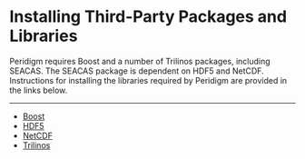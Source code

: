 # Installing Third-Party Packages and Libraries

Peridigm requires Boost and a number of Trilinos packages, including SEACAS.  The SEACAS package is dependent on HDF5 and NetCDF.  Instructions for installing the libraries required by Peridigm are provided in the links below.

---

 * [Boost](https://github.com/peridigm/peridigm/blob/master/doc/Boost.md)
 * [HDF5](https://github.com/peridigm/peridigm/blob/master/doc/HDF5.md)
 * [NetCDF](https://github.com/peridigm/peridigm/blob/master/doc/NetCDF.md)
 * [Trilinos](https://github.com/peridigm/peridigm/blob/master/doc/Trilinos.md)
